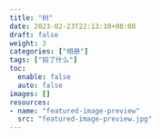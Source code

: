 ```yaml
---
title: "树"
date: 2023-02-23T22:13:10+08:00
draft: false
weight: 3
categories: ["相册"]
tags: ["拍了什么"]
toc:
  enable: false
  auto: false
images: []
resources:
- name: "featured-image-preview"
  src: "featured-image-preview.jpg"
---
```

